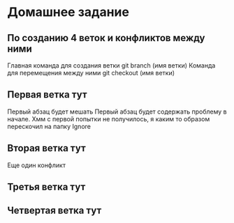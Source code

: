 # Домашнее задание

## По созданию 4 веток и конфликтов между ними

Главная команда для создания ветки git branch (имя ветки) 
Команда для перемещения между ними git checkout (имя ветки)

## Первая ветка тут
Первый абзац будет мешать
Первый абзац будет содержать проблему в начале. 
Хмм с первой попытки не получилось, я каким то образом перескочил на папку Ignore

## Вторая ветка тут
Еще один конфликт
## Третья ветка тут

## Четвертая ветка тут

